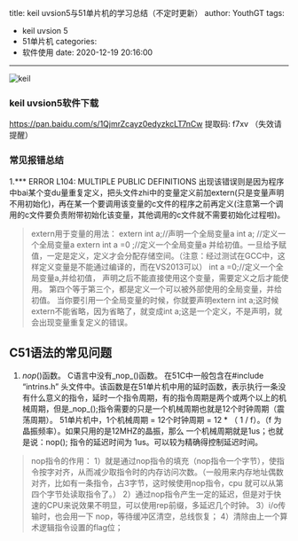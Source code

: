 title: keil uvsion5与51单片机的学习总结（不定时更新）
author: YouthGT
tags:
  - keil uvsion 5
  - 51单片机
categories:
  - 软件使用
date: 2020-12-19 20:16:00
---
![keil](https://img-blog.csdnimg.cn/20210223003647586.png?x-oss-process=image/watermark,type_ZmFuZ3poZW5naGVpdGk,shadow_10,text_aHR0cHM6Ly9ibG9nLmNzZG4ubmV0L1lvdXRoR1Q=,size_16,color_FFFFFF,t_70)
<!--more-->
### keil uvsion5软件下载
https://pan.baidu.com/s/1QjmrZcayz0edyzkcLT7nCw 
提取码: f7xv （失效请提醒）
### 常见报错总结

 1.*** ERROR L104: MULTIPLE PUBLIC DEFINITIONS
 出现该错误则是因为程序中bai某个变du量重复定义，把头文件zhi中的变量定义前加extern(只是变量声明不用初始化)，再在某一个要调用该变量的c文件的程序之前再定义(注意第一个调用的c文件要负责附带初始化该变量，其他调用的c文件就不需要初始化过程啦)。
> extern用于变量的用法：
extern int a;//声明一个全局变量a
int a; //定义一个全局变量a
extern int a =0 ;//定义一个全局变量a 并给初值。一旦给予赋值，一定是定义，定义才会分配存储空间。（注意：经过测试在GCC中，这样定义变量是不能通过编译的，而在VS2013可以）
int a =0;//定义一个全局变量a,并给初值，
声明之后不能直接使用这个变量，需要定义之后才能使用。
第四个等于第三个，都是定义一个可以被外部使用的全局变量，并给初值。
当你要引用一个全局变量的时候，你就要声明extern int a;这时候extern不能省略，因为省略了，就变成int a;这是一个定义，不是声明，就会出现变量重复定义的错误。

## C51语法的常见问题

1. _nop_()函数。
 C语言中没有_nop_()函数。
在51C中一般包含在#include “intrins.h” 头文件中。该函数是在51单片机中用的延时函数，表示执行一条没有什么意义的指令，延时一个指令周期，有的指令周期是两个或两个以上的机械周期，但是_nop_();指令需要的只是一个机械周期也就是12个时钟周期（震荡周期）。
51单片机中，1个机械周期 = 12个时钟周期 = 12 * （ 1 / f）。（f 为晶振频率）。如果只用的是12MHZ的晶振，那么 一个机械周期就是1us；也就是说：nop(); 指令的延迟时间为 1us。可以较为精确得控制延迟时间。
> nop指令的作用：
1）就是通过nop指令的填充（nop指令一个字节），使指令按字对齐，从而减少取指令时的内存访问次数。（一般用来内存地址偶数对齐，比如有一条指令，占3字节，这时候使用nop指令，cpu 就可以从第四个字节处读取指令了。）
2）通过nop指令产生一定的延迟，但是对于快速的CPU来说效果不明显，可以使用rep前缀，多延迟几个时钟。
3）i/o传输时，也会用一下 nop，等待缓冲区清空，总线恢复；
4）清除由上一个算术逻辑指令设置的flag位；
